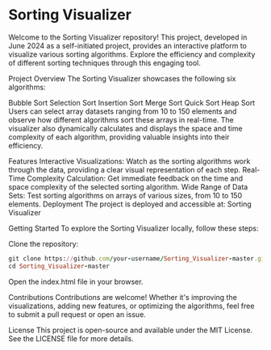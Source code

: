 # Sorting Visualizer
Welcome to the Sorting Visualizer repository! This project, developed in June 2024 as a self-initiated project, provides an interactive platform to visualize various sorting algorithms. Explore the efficiency and complexity of different sorting techniques through this engaging tool.

Project Overview
The Sorting Visualizer showcases the following six algorithms:

Bubble Sort
Selection Sort
Insertion Sort
Merge Sort
Quick Sort
Heap Sort
Users can select array datasets ranging from 10 to 150 elements and observe how different algorithms sort these arrays in real-time. The visualizer also dynamically calculates and displays the space and time complexity of each algorithm, providing valuable insights into their efficiency.

Features
Interactive Visualizations: Watch as the sorting algorithms work through the data, providing a clear visual representation of each step.
Real-Time Complexity Calculation: Get immediate feedback on the time and space complexity of the selected sorting algorithm.
Wide Range of Data Sets: Test sorting algorithms on arrays of various sizes, from 10 to 150 elements.
Deployment
The project is deployed and accessible at: Sorting Visualizer

Getting Started
To explore the Sorting Visualizer locally, follow these steps:

Clone the repository:
```ruby
git clone https://github.com/your-username/Sorting_Visualizer-master.git
cd Sorting_Visualizer-master
```

Open the index.html file in your browser.

Contributions
Contributions are welcome! Whether it's improving the visualizations, adding new features, or optimizing the algorithms, feel free to submit a pull request or open an issue.

License
This project is open-source and available under the MIT License. See the LICENSE file for more details.
